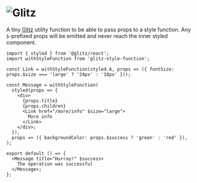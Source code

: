 # ![Glitz](https://github.com/frenic/glitz/raw/master/glitz.svg?sanitize=true)

A tiny [Glitz](https://github.com/frenic/glitz) utility function to be able to pass props to a style function. Any `$`-prefixed props will be emitted and never reach the inner styled component.

```tsx
import { styled } from '@glitz/react';
import withStyleFunction from 'glitz-style-function';

const Link = withStyleFunction(styled.A, props => ({ fontSize: props.$size === 'large' ? '24px' : '18px' }));

const Message = withStyleFunction(
  styled(props => {
    <div>
      {props.title}
      {props.children}
      <Link href="/more/info" $size="large">
        More info
      </Link>
    </div>;
  }),
  props => ({ backgroundColor: props.$success ? 'green' : 'red' }),
);

export default () => {
  <Message title="Hurray!" $success>
    The operation was successful
  </Message>;
};
```
